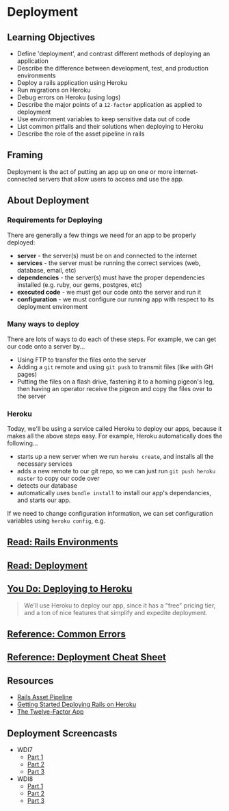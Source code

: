 # Deployment

## Learning Objectives

- Define 'deployment', and contrast different methods of deploying an application
- Describe the difference between development, test, and production environments
- Deploy a rails application using Heroku
- Run migrations on Heroku
- Debug errors on Heroku (using logs)
- Describe the major points of a `12-factor` application as applied to deployment
- Use environment variables to keep sensitive data out of code
- List common pitfalls and their solutions when deploying to Heroku
- Describe the role of the asset pipeline in rails

## Framing

Deployment is the act of putting an app up on one or more internet-connected servers that allow users to access and use the app.

## About Deployment

### Requirements for Deploying

There are generally a few things we need for an app to be properly deployed:

* **server** - the server(s) must be on and connected to the internet
* **services** - the server must be running the correct services (web, database, email, etc)
* **dependencies** - the server(s) must have the proper dependencies installed (e.g. ruby, our gems, postgres, etc)
* **executed code** - we must get our code onto the server and run it
* **configuration** - we must configure our running app with respect to its deployment environment

### Many ways to deploy

There are lots of ways to do each of these steps. For example, we can get our code onto a server by...

  * Using FTP to transfer the files onto the server
  * Adding a `git` remote and using `git push` to transmit files (like with GH pages)
  * Putting the files on a flash drive, fastening it to a homing pigeon's leg, then having an operator receive the pigeon and copy the files over to the server

### Heroku

Today, we'll be using a service called Heroku to deploy our apps, because it makes all the above steps easy. For example, Heroku automatically does the following...

  * starts up a new server when we run `heroku create`, and installs all the necessary services
  * adds a new remote to our git repo, so we can just run `git push heroku master` to copy our code over
  * detects our database
  * automatically uses `bundle install` to install our app's dependancies, and starts our app.

If we need to change configuration information, we can set configuration variables using `heroku config`, e.g.

## [Read: Rails Environments](about-environments.md)

## [Read: Deployment](about-deployment.md)

## [You Do: Deploying to Heroku](deploying-your-first-app.md)

> We'll use Heroku to deploy our app, since it has a "free" pricing tier, and a ton of nice features that simplify and expedite deployment.

## [Reference: Common Errors](common-errors.md)

## [Reference: Deployment Cheat Sheet](cheat-sheet.md)

## Resources
  - [Rails Asset Pipeline](asset-pipeline.md)
  - [Getting Started Deploying Rails on Heroku](https://devcenter.heroku.com/articles/getting-started-with-rails5)
  - [The Twelve-Factor App](http://12factor.net)

## Deployment Screencasts
  - WDI7
    - [Part 1](https://youtu.be/8NZsSxFSFLM)
    - [Part 2](https://youtu.be/EFDy2sAHFCw)
    - [Part 3](https://youtu.be/nx1gAA9tyog)
  - WDI8
    - [Part 1](https://youtu.be/7izx6kOOOGI)
    - [Part 2](https://youtu.be/_LiJBimguak)
    - [Part 3](https://youtu.be/ZGDVBwtsurk)
